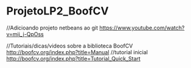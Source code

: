 # ProjetoLP2_BoofCV

//Adicioando projeto netbeans ao git
https://www.youtube.com/watch?v=mij_j-QpOss

//Tutoriais/dicas/videos sobre a biblioteca BoofCV
http://boofcv.org/index.php?title=Manual
  //tutorial inicial
  http://boofcv.org/index.php?title=Tutorial_Quick_Start
